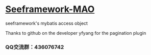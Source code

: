 <h1>
<a href="#see-mao">Seeframework-MAO</a>
</h1>
<p>seeframework's mybatis access object</p>
<p>Thanks to github on the developer yfyang for the pagination plugin</p>


<h3>
<p>QQ交流群：436076742</p>
</h3>

